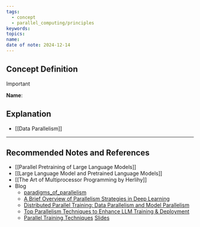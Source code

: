 ```yaml
---
tags:
  - concept
  - parallel_computing/principles
keywords: 
topics: 
name: 
date of note: 2024-12-14
---
```


## Concept Definition

>[!important]
>**Name**: 



## Explanation



- [[Data Parallelism]]


-----------
##  Recommended Notes and References

- [[Parallel Pretraining of Large Language Models]]
- [[Large Language Model and Pretrained Language Models]]
- [[The Art of Multiprocessor Programming by Herlihy]]
- Blog
	- [paradigms_of_parallelism](https://colossalai.org/docs/concepts/paradigms_of_parallelism/)
	- [A Brief Overview of Parallelism Strategies in Deep Learning](https://afmck.in/posts/2023-02-26-parallelism/)
	- [Distributed Parallel Training: Data Parallelism and Model Parallelism](https://towardsdatascience.com/distributed-parallel-training-data-parallelism-and-model-parallelism-ec2d234e3214)
	- [Top Parallelism Techniques to Enhance LLM Training & Deployment](https://www.genesiscloud.com/blog/top-parallelism-techniques-llm-training)
	- [Parallel Training Techniques](https://github.com/saforem2/parallel-training-slides#parallel-training-techniques) [Slides](https://saforem2.github.io/parallel-training-slides/#/title-slide)